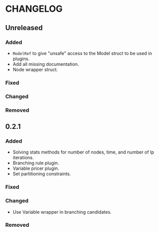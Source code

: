 # CHANGELOG

## Unreleased
### Added
- `ModelRef` to give "unsafe" access to the Model struct to be used in plugins. 
- Add all missing documentation.
- Node wrapper struct. 
### Fixed
### Changed
### Removed


## 0.2.1
### Added
- Solving stats methods for number of nodes, time, and number of lp iterations. 
- Branching rule plugin. 
- Variable pricer plugin. 
- Set partitioning constraints.
### Fixed
### Changed
- Use Variable wrapper in branching candidates. 
### Removed
